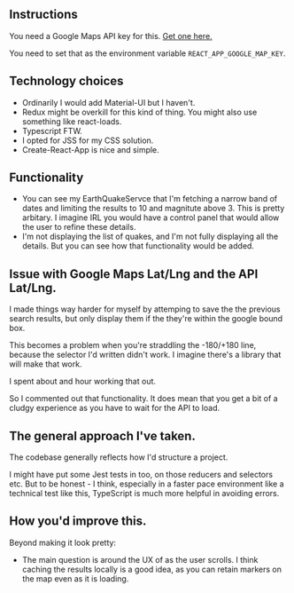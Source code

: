 

## Instructions

You need a Google Maps API key for this. [Get one here.](https://cloud.google.com/maps-platform/)

You need to set that as the environment variable `REACT_APP_GOOGLE_MAP_KEY`. 


## Technology choices 

 - Ordinarily I would add Material-UI but I haven't. 
 - Redux might be overkill for this kind of thing. You might also use something like react-loads. 
 - Typescript FTW. 
 - I opted for JSS for my CSS solution. 
 - Create-React-App is nice and simple. 


## Functionality 
- You can see my EarthQuakeServce that I'm fetching a narrow band of dates and limiting the results to 10 and magnitute above 3. This is pretty arbitary. I imagine IRL you would have a control panel that would allow the user to refine these details. 
- I'm not displaying the list of quakes, and I'm not fully displaying all the details. But you can see how that functionality would be added. 

## Issue with Google Maps Lat/Lng and the API Lat/Lng. 

I made things way harder for myself  by attemping to save the the previous search results, but only display them if the they're within the google bound box. 

This becomes a problem when you're straddling the -180/+180 line, because the selector I'd written didn't work. I imagine there's a library that will make that work. 

 I spent about and hour working that out. 

So I commented out that functionality. It does mean that you get a bit of a cludgy experience as you have to wait for the API to load. 

## The general approach I've taken. 

The codebase generally reflects how I'd structure a project. 

I might have put some Jest tests in too, on those reducers and selectors etc. But to be honest - I think, especially in a faster pace environment like a technical test like this, TypeScript is much more helpful in avoiding errors. 

## How you'd improve this. 

Beyond making it look pretty: 

- The main question is around the UX of as the user scrolls. I think caching the results locally is a good idea, as you can retain markers on the map even as it is loading. 



